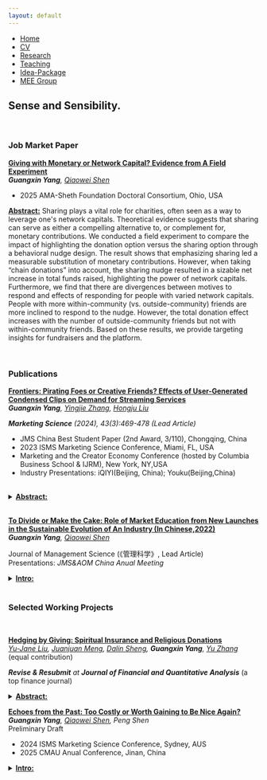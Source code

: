 ```yaml
---
layout: default
---  
```

 
 <ul>
 <li><a href="./">Home</a></li>
 <li><a href="./assets/files/CV.pdf">CV</a></li>
 <li><a href="./research.html">Research</a></li>
 <li><a href="./teaching.html">Teaching</a></li>
 <li><a href="./resources.html">Idea-Package</a></li>
 <li><a href="https://sites.google.com/view/quantmkt/home">MEE Group</a></li>
 </ul>


<div>
<h2>Sense and Sensibility.</h2><br/>
</div>

<h3>Job Market Paper</h3> 

<ins> **[Giving with Monetary or Network Capital? Evidence from A Field Experiment](https://yximkt.github.io/assets/files/Echoes%20from%20the%20past_CMAU_Guangxin%20Yang_PKU.pdf)** </ins> <br/>
_**Guangxin Yang**, [Qiaowei Shen](https://scholar.google.com/citations?user=FjflKA4AAAAJ&hl=en)_ <br>

- 2025 AMA-Sheth Foundation Doctoral Consortium, Ohio, USA <br>

**<ins>Abstract:</ins>** Sharing plays a vital role for charities, often seen as a way to leverage one's network capitals. Theoretical evidence suggests that sharing can serve as either a compelling alternative to, or complement for, monetary contributions. We conducted a field experiment to compare the impact of highlighting the donation option versus the sharing option through a behavioral nudge design. The result shows that emphasizing sharing led a measurable substitution of monetary contributions. However, when taking “chain donations” into account, the sharing nudge resulted in  a sizable net increase in total funds raised, highlighting the power of network capitals. Furthermore, we find that there are divergences between motives to respond and effects of responding for people with varied network capitals. People with more within-community (vs. outside-community) friends are more inclined to respond to the nudge. However, the total donation effect increases with the number of outside-community friends but not with within-community friends. Based on these results, we provide targeting insights for fundraisers and the platform. 


 <br/>
 <h3>Publications</h3> 

 <ins> **[Frontiers: Pirating Foes or Creative Friends? Effects of User-Generated Condensed Clips on Demand for Streaming Services](https://pubsonline.informs.org/doi/10.1287/mksc.2023.0031)** </ins> <br/>
_**Guangxin Yang**, [Yingjie Zhang](https://sites.google.com/view/yingjiezhang), [Hongju Liu](https://scholar.google.com/citations?view_op=list_works&hl=en&hl=en&user=9LSGbnEAAAAJ)_ <br>
  
_<strong>Marketing Science</strong> (2024), 43(3):469-478 (Lead Article)_ <br>

- JMS China Best Student Paper (2nd Award, 3/110), Chongqing, China <br>
- 2023 ISMS Marketing Science Conference, Miami, FL, USA <br>
- Marketing and the Creator Economy Conference (hosted by Columbia Business School & IJRM), New York, NY,USA <br>
- Industry Presentations: iQIYI(Beijing, China); Youku(Beijing,China) <br>
<br>
<details class="abs">
  <summary><strong><ins>Abstract:</ins></strong></summary>
  <p>Short-form video sharing platforms have seen phenomenal growth in recent years. One particular type of video that can often go viral on such platforms is condensed clips derived from existing full-length video content. The traditional entertainment industry has strongly criticized this new form of user-generated derivative content because it may infringe copyright owners' exclusive rights and steal viewers from original works. Little is known, however, regarding the actual impact of condensed clips on the demand for corresponding original works. In this study, we seek to identify such an impact with the help of an exogenous boycott event in April 2021 that forced Chinese TikTok to remove condensed clips more proactively. Results indicated that their removal had reduced the demand for corresponding full-length original works on a major video streaming platform by approximately 3%. In other words, condensed clips serve as friends, rather than foes, of streaming services. Further analyses suggested that the positive spillover effects resulted from the fact that condensed clips could enhance the visibility of original works, and such spillover effect was stronger if the original work/parts were inherently more attractive and less likely to be replaced (e.g., of higher quality or having a more fascinating storyline). Our results offer rich managerial and policy insights.</p>
</details>




</br>
 
<ins> **[To Divide or Make the Cake: Role of Market Education from New Launches in the Sustainable Evolution of An Industry (In Chinese,2022)](https://kns.cnki.net/kcms/detail/detail.aspx?dbcode=CJFD&dbname=CJFDAUTO&filename=JCJJ202204002&uniplatform=NZKPT&v=MCMAwCSlCzbwAa1gXclvdpRsPggWuMdLPpjFr86QFfJJmoVnxbQR70nR62ww3GjL)** </ins><br/>
_**Guangxin Yang**, [Qiaowei Shen](https://scholar.google.com/citations?user=FjflKA4AAAAJ&hl=en)_ <br>

Journal of Management Science (《管理科学》, Lead Article)<br>
Presentations: _JMS&AOM China Anual Meeting_<br>

<details class="abs">
  <summary><strong><ins>Intro:</ins></strong></summary>
  <p>This paper examines spillover effects of new product launches on existing within-category VS. cross-category products in the green evolution of an industry. We find both within-category spillover and cross-category cannibalization effects during the green evolution of the automobile industry.</p>
</details>




</br>
<h3>Selected Working Projects</h3> <br/>

<ins> **[Hedging by Giving: Spiritual Insurance and Religious Donations](https://yximkt.github.io/assets/files/Hedging_by_giving__spiritual_insurance_and_religious_donations.pdf)** </ins> <br/>
_[Yu-Jane Liu](https://scholar.google.com/citations?user=g36Q7fAAAAAJ&hl=zh-TW), [Juanjuan Meng](https://sites.google.com/site/juanjuanmeng/),  [Dalin Sheng](https://www.dalinsheng.com), **Guangxin Yang**, [Yu Zhang](http://www.yu-zhang.net)_ (equal contribution) <br>
  
_<strong>Revise & Resubmit</strong> at <strong> Journal of Financial and Quantitative Analysis</strong>_ (a top finance journal)<br>

<details class="abs">
  <summary><strong><ins>Abstract:</ins></strong></summary>
  <p>We examine donation behaviors from the perspective of religious beliefs. Using a transaction-level dataset from an Asian economy, we find that individuals with higher income uncertainty are more likely to donate, especially for religious donations, and after negative income uncertainty and health shocks. This pattern is inconsistent with existing explanations of donation, but can be explained by a "spiritual insurance" channel, which posits that giving reduces the probability of the bad state. Indeed, we observe that those who donate to non-local religious organizations reduce their insurance purchases. We additionally analyze a field experiment on 30 million potential donors conducted by a large online donation platform, and find that spiritual insurance narratives significantly increase the likelihood to donate. We contribute by combining archival data and field experiment for the first time to show that the "spiritual insurance" channel can be influential for donation behaviors and the insurance market.</p>
</details>


<ins> **[Echoes from the Past: Too Costly or Worth Gaining to Be Nice Again?](https://yximkt.github.io/assets/files/Echoes%20from%20the%20past_CMAU_Guangxin%20Yang_PKU.pdf)** </ins> <br/>
_**Guangxin Yang**, [Qiaowei Shen](https://scholar.google.com/citations?user=FjflKA4AAAAJ&hl=en), Peng Shen_ <br>
Preliminary Draft <br>

- 2024 ISMS Marketing Science Conference, Sydney, AUS <br>
- 2025 CMAU Anual Conference, Jinan, China <br>

<details class="abs">
  <summary><strong><ins>Intro:</ins></strong></summary>
  <p>Existing psychological literature in prosocial domain suggests previous moral behavior sometimes leads people to do more of the same, while sometimes it liberates people to do the opposite in lab settings. We reconcile this debate by providing different types of historical donation information and conducting a large-scale field experiment on a major charitable platform. The real-world study involving millions of participants identifies effects similar to both consistency-seeking and licensing phenomena, with different information of prior moral behavior being primed, respectively. We shed lights on both psychological mechanisms in charitable research and managerial practice in platform design.</p>
</details>


 
 <br>


  

